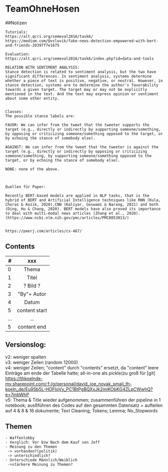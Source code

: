 # TeamOhneHosen

##Notizen
``` 
Tutorials:
https://alt.qcri.org/semeval2016/task6/
https://medium.com/@vslovik/fake-news-detection-empowered-with-bert-and-friends-20397f7e1675

Evaluation:
https://alt.qcri.org/semeval2016/task6/index.php?id=data-and-tools

RELATION WITH SENTIMENT ANALYSIS:
Stance detection is related to sentiment analysis, but the two have significant differences. In sentiment analysis, systems determine whether a piece of text is positive, negative, or neutral. However, in stance detection, systems are to determine the author's favorability towards a given target. The target may or may not be explicitly mentioned in the text. And the text may express opinion or sentiment about some other entity.


Classes: 
The possible stance labels are:

FAVOR: We can infer from the tweet that the tweeter supports the target (e.g., directly or indirectly by supporting someone/something, by opposing or criticizing someone/something opposed to the target, or by echoing the stance of somebody else).
 
AGAINST: We can infer from the tweet that the tweeter is against the target (e.g., directly or indirectly by opposing or criticizing someone/something, by supporting someone/something opposed to the target, or by echoing the stance of somebody else).
 
NONE: none of the above.



Quellen für Paper:

Recently BERT-based models are applied in NLP tasks, that is the hybrid of BERT and Artificial Intelligence techniques like RNN (Kula, Choraś & Kozik, 2020),CNN (Kaliyar, Goswami & Narang, 2021) and both (Ding, Hu & Chang, 2020). BERT models have also proved its importance to deal with multi-modal news articles (Zhang et al., 2020).(https://www.ncbi.nlm.nih.gov/pmc/articles/PMC8053013/)


https://peerj.com/articles/cs-467/

```


## Contents

|   #           | xxx           | 
| ------------- |:-------------:| 
| 0 | Thema           | 
| 1 | Titel           |  
| 2 | ? Bild ?        |
| 3 | "By"+ Autor     |
| 4 | Datum           |
| 5 | content start   |
|...| ...             |
| 5 | content end     |




## Versionslog:

v2: weniger spalten<br>
v3: weniger Zeilen (random 12000)<br>
v4: weniger Zeilen; "content" durch "contents" ersetzt, da "content" leere Einträge am ende der Tabelle hatte; all-in-one als pickle(zu groß für [git] https://thkoelnde-my.sharepoint.com/:f:/g/personal/david_joe_novak_smail_th-koeln_de/Eu9Sb5L-HOFIqVy_PC1BtPgBQXxJk2miKObKG4ZLpCWwhQ?e=7mbWhP <br>
v5: Thema & Title wieder aufgenommen; zusammenführen der pipeline in 1 notebook; ausßführen des Codes auf den gesammten Datensatz + aufteilen auf 4 & 8 & 16 dokumente; Text Cleaning; Tokens; Lemma; No_Stopwords




## Themen
```
- Waffenlobby
- Verglich: Vor bzw Nach dem Kauf von Jeff
- Meinung zu den Themen
 -> vorhanden?(politik)
 -> unterschiedlich?
- Unterschiede Männlich/Weiblich
 ->stärkere Meinung zu Themen?
``` 
